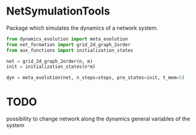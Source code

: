 # NetSymulationTools
Package which simulates the dynamics of a network system.

```python
from dynamics_evolution import meta_evolution
from net_formation import grid_2d_graph_2order
from aux_functions import initialization_states

net = grid_2d_graph_2order(n, m)
init = initialization_states(n*m)

dyn = meta_evolution(net, n_steps=steps, pre_states=init, t_mem=5)
```

# TODO
possibility to change network along the dynamics
general variables of the system
